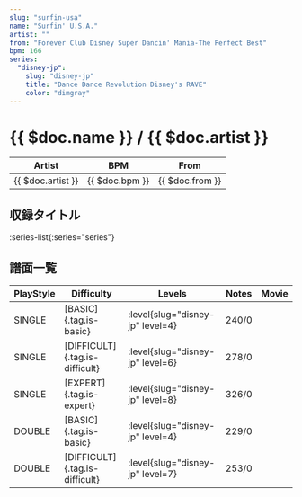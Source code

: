 ```yaml
---
slug: "surfin-usa"
name: "Surfin' U.S.A."
artist: ""
from: "Forever Club Disney Super Dancin' Mania-The Perfect Best"
bpm: 166
series:
  "disney-jp":
    slug: "disney-jp"
    title: "Dance Dance Revolution Disney's RAVE"
    color: "dimgray"
---
```


# {{ $doc.name }} / {{ $doc.artist }}

|Artist|BPM|From|
|------|---|----|
|{{ $doc.artist }}|{{ $doc.bpm }}|{{ $doc.from }}|

## 収録タイトル

:series-list{:series="series"}

## 譜面一覧

|PlayStyle|Difficulty|Levels|Notes|Movie|
|---------|----------|------|-----|-----|
|SINGLE|[BASIC]{.tag.is-basic}|:level{slug="disney-jp" level=4}|240/0||
|SINGLE|[DIFFICULT]{.tag.is-difficult}|:level{slug="disney-jp" level=6}|278/0||
|SINGLE|[EXPERT]{.tag.is-expert}|:level{slug="disney-jp" level=8}|326/0||
|DOUBLE|[BASIC]{.tag.is-basic}|:level{slug="disney-jp" level=4}|229/0||
|DOUBLE|[DIFFICULT]{.tag.is-difficult}|:level{slug="disney-jp" level=7}|253/0||
